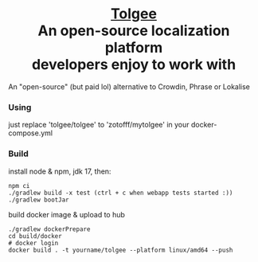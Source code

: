 <h1 align="center" style="border-bottom: none">
    <b>
        <a href="https://tolgee.io">Tolgee</a><br>
    </b>
    An open-source localization platform<br/> developers enjoy to work with
    <br>
</h1>

An "open-source" (but paid lol) alternative to Crowdin, Phrase or Lokalise

### Using
just replace 'tolgee/tolgee' to 'zotofff/mytolgee' in your docker-compose.yml

### Build
install node & npm, jdk 17, then:
```shell
npm ci
./gradlew build -x test (ctrl + c when webapp tests started :))
./gradlew bootJar
```

build docker image & upload to hub
```shell
./gradlew dockerPrepare
cd build/docker
# docker login
docker build . -t yourname/tolgee --platform linux/amd64 --push
```